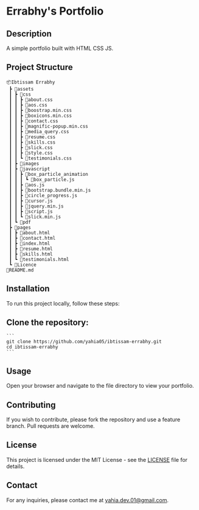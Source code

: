 # Errabhy's Portfolio

## Description

A simple portfolio built with HTML CSS JS.

## Project Structure

```
📦Ibtissam Errabhy
 ┣ 📂assets
 ┃ ┣ 📂css
 ┃ ┃ ┣ 📜about.css
 ┃ ┃ ┣ 📜aos.css
 ┃ ┃ ┣ 📜boostrap.min.css
 ┃ ┃ ┣ 📜boxicons.min.css
 ┃ ┃ ┣ 📜contact.css
 ┃ ┃ ┣ 📜magnific-popup.min.css
 ┃ ┃ ┣ 📜media_query.css
 ┃ ┃ ┣ 📜resume.css
 ┃ ┃ ┣ 📜skills.css
 ┃ ┃ ┣ 📜slick.css
 ┃ ┃ ┣ 📜style.css
 ┃ ┃ ┗ 📜testimonials.css
 ┃ ┣ 📂images
 ┃ ┣ 📂javascript
 ┃ ┃ ┣ 📂box_particle_animation
 ┃ ┃ ┃ ┗ 📜box_particle.js
 ┃ ┃ ┣ 📜aos.js
 ┃ ┃ ┣ 📜bootstrap.bundle.min.js
 ┃ ┃ ┣ 📜circle_progress.js
 ┃ ┃ ┣ 📜cursor.js
 ┃ ┃ ┣ 📜jquery.min.js
 ┃ ┃ ┣ 📜script.js
 ┃ ┃ ┗ 📜slick.min.js
 ┃ ┗ 📂pdf
 ┣ 📂pages
 ┃ ┣ 📜about.html
 ┃ ┣ 📜contact.html
 ┃ ┣ 📜index.html
 ┃ ┣ 📜resume.html
 ┃ ┣ 📜skills.html
 ┃ ┗ 📜testimonials.html
 ┗ 📜Licence
📜README.md
```

## Installation

To run this project locally, follow these steps:

## Clone the repository:

    ```
    git clone https://github.com/yahia05/ibtissam-errabhy.git
    cd ibtissam-errabhy
    ```

## Usage

Open your browser and navigate to the file directory to view your portfolio.

## Contributing

If you wish to contribute, please fork the repository and use a feature branch. Pull requests are welcome.

## License

This project is licensed under the MIT License - see the [LICENSE](./LICENSE) file for details.

## Contact

For any inquiries, please contact me at [yahia.dev.01@gmail.com](mailto:yahia.dev.01@gmail.com).
